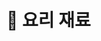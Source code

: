 # 🍴 요리 재료

<figure><img src="../../.gitbook/assets/제목-없음-7_0040_2022-09-01_00.15.06.png.png" alt=""><figcaption></figcaption></figure>

##

<div>

<figure><img src="../../.gitbook/assets/제목-없음-7_0010_2022-09-01_00.12.16.png.png" alt=""><figcaption></figcaption></figure>

 

<figure><img src="../../.gitbook/assets/제목-없음-7_0011_2022-09-01_00.12.27.png (1).png" alt=""><figcaption></figcaption></figure>

 

<figure><img src="../../.gitbook/assets/제목-없음-7_0012_2022-09-01_00.12.32.png (1).png" alt=""><figcaption></figcaption></figure>

 

<figure><img src="../../.gitbook/assets/제목-없음-7_0013_2022-09-01_00.12.36.png (1).png" alt=""><figcaption></figcaption></figure>

 

<figure><img src="../../.gitbook/assets/제목-없음-7_0014_2022-09-01_00.12.40.png (1).png" alt=""><figcaption></figcaption></figure>

 

<figure><img src="../../.gitbook/assets/제목-없음-7_0015_2022-09-01_00.12.46.png (1).png" alt=""><figcaption></figcaption></figure>

 

<figure><img src="../../.gitbook/assets/제목-없음-7_0016_2022-09-01_00.12.50.png (1).png" alt=""><figcaption></figcaption></figure>

 

<figure><img src="../../.gitbook/assets/제목-없음-7_0017_2022-09-01_00.13.04.png.png" alt=""><figcaption></figcaption></figure>

 

<figure><img src="../../.gitbook/assets/제목-없음-7_0018_2022-09-01_00.13.10.png.png" alt=""><figcaption></figcaption></figure>

 

<figure><img src="../../.gitbook/assets/제목-없음-7_0019_2022-09-01_00.13.15.png (1).png" alt=""><figcaption></figcaption></figure>

 

<figure><img src="../../.gitbook/assets/제목-없음-7_0020_2022-09-01_00.13.19.png (1).png" alt=""><figcaption></figcaption></figure>

 

<figure><img src="../../.gitbook/assets/제목-없음-7_0021_2022-09-01_00.13.35.png.png" alt=""><figcaption></figcaption></figure>

 

<figure><img src="../../.gitbook/assets/제목-없음-7_0022_2022-09-01_00.13.47.png (1).png" alt=""><figcaption></figcaption></figure>

 

<figure><img src="../../.gitbook/assets/제목-없음-7_0023_2022-09-01_00.13.50.png (1).png" alt=""><figcaption></figcaption></figure>

 

<figure><img src="../../.gitbook/assets/제목-없음-7_0024_2022-09-01_00.13.58.png (1).png" alt=""><figcaption></figcaption></figure>

 

<figure><img src="../../.gitbook/assets/제목-없음-7_0025_2022-09-01_00.14.02.png.png" alt=""><figcaption></figcaption></figure>

 

<figure><img src="../../.gitbook/assets/제목-없음-7_0026_2022-09-01_00.14.06.png (1).png" alt=""><figcaption></figcaption></figure>

 

<figure><img src="../../.gitbook/assets/제목-없음-7_0027_2022-09-01_00.14.10.png.png" alt=""><figcaption></figcaption></figure>

 

<figure><img src="../../.gitbook/assets/제목-없음-7_0028_2022-09-01_00.14.15.png (1).png" alt=""><figcaption></figcaption></figure>

 

<figure><img src="../../.gitbook/assets/제목-없음-7_0029_2022-09-01_00.14.19.png (1).png" alt=""><figcaption></figcaption></figure>

 

<figure><img src="../../.gitbook/assets/제목-없음-7_0030_2022-09-01_00.14.25.png (1).png" alt=""><figcaption></figcaption></figure>

 

<figure><img src="../../.gitbook/assets/제목-없음-7_0031_2022-09-01_00.14.30.png (1).png" alt=""><figcaption></figcaption></figure>

 

<figure><img src="../../.gitbook/assets/제목-없음-7_0032_2022-09-01_00.14.34.png (1).png" alt=""><figcaption></figcaption></figure>

 

<figure><img src="../../.gitbook/assets/제목-없음-7_0033_2022-09-01_00.14.39.png.png" alt=""><figcaption></figcaption></figure>

 

<figure><img src="../../.gitbook/assets/제목-없음-7_0034_2022-09-01_00.14.42.png (1).png" alt=""><figcaption></figcaption></figure>

 

<figure><img src="../../.gitbook/assets/제목-없음-7_0035_2022-09-01_00.14.46.png.png" alt=""><figcaption></figcaption></figure>

 

<figure><img src="../../.gitbook/assets/제목-없음-7_0036_2022-09-01_00.14.50.png (1).png" alt=""><figcaption></figcaption></figure>

 

<figure><img src="../../.gitbook/assets/제목-없음-7_0037_2022-09-01_00.14.55.png (1).png" alt=""><figcaption></figcaption></figure>

 

<figure><img src="../../.gitbook/assets/제목-없음-7_0038_2022-09-01_00.14.59.png (1).png" alt=""><figcaption></figcaption></figure>

 

<figure><img src="../../.gitbook/assets/제목-없음-7_0039_2022-09-01_00.15.03.png (1).png" alt=""><figcaption></figcaption></figure>

</div>
